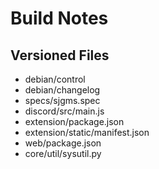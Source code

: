# Build Notes


## Versioned Files

* debian/control
* debian/changelog
* specs/sjgms.spec
* discord/src/main.js
* extension/package.json
* extension/static/manifest.json
* web/package.json
* core/util/sysutil.py
